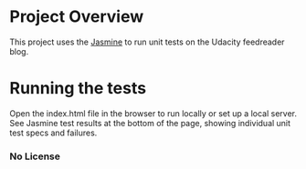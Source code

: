 # Project Overview

This project uses the [Jasmine](http://jasmine.github.io/) to run unit tests on the Udacity feedreader blog.


# Running the tests

Open the index.html file in the browser to run locally or set up a local server. See Jasmine test results at the bottom of the page, showing individual unit test specs and failures.

### No License
